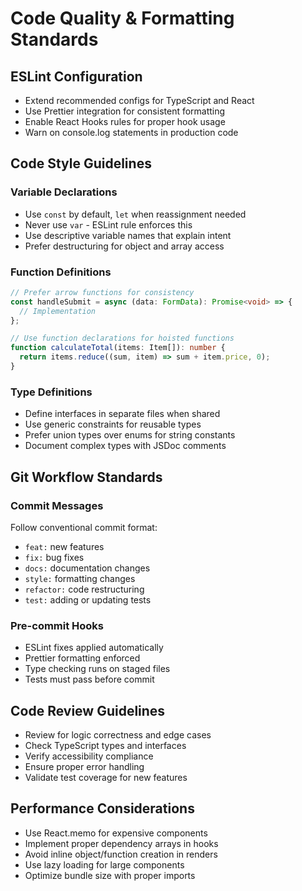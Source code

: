 # Code Quality & Formatting Standards

## ESLint Configuration

- Extend recommended configs for TypeScript and React
- Use Prettier integration for consistent formatting
- Enable React Hooks rules for proper hook usage
- Warn on console.log statements in production code

## Code Style Guidelines

### Variable Declarations

- Use `const` by default, `let` when reassignment needed
- Never use `var` - ESLint rule enforces this
- Use descriptive variable names that explain intent
- Prefer destructuring for object and array access

### Function Definitions

```typescript
// Prefer arrow functions for consistency
const handleSubmit = async (data: FormData): Promise<void> => {
  // Implementation
};

// Use function declarations for hoisted functions
function calculateTotal(items: Item[]): number {
  return items.reduce((sum, item) => sum + item.price, 0);
}
```

### Type Definitions

- Define interfaces in separate files when shared
- Use generic constraints for reusable types
- Prefer union types over enums for string constants
- Document complex types with JSDoc comments

## Git Workflow Standards

### Commit Messages

Follow conventional commit format:

- `feat:` new features
- `fix:` bug fixes
- `docs:` documentation changes
- `style:` formatting changes
- `refactor:` code restructuring
- `test:` adding or updating tests

### Pre-commit Hooks

- ESLint fixes applied automatically
- Prettier formatting enforced
- Type checking runs on staged files
- Tests must pass before commit

## Code Review Guidelines

- Review for logic correctness and edge cases
- Check TypeScript types and interfaces
- Verify accessibility compliance
- Ensure proper error handling
- Validate test coverage for new features

## Performance Considerations

- Use React.memo for expensive components
- Implement proper dependency arrays in hooks
- Avoid inline object/function creation in renders
- Use lazy loading for large components
- Optimize bundle size with proper imports
